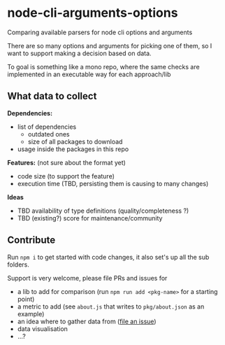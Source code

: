 # node-cli-arguments-options

Comparing available parsers for node cli options and arguments

There are so many options and arguments for picking one of them, so I want to support making a decision based on data.

To goal is something like a mono repo, where the same checks are implemented in an executable way for each approach/lib

## What data to collect

**Dependencies:**
- list of dependencies
  - outdated ones
  - size of all packages to download
- usage inside the packages in this repo

**Features:** (not sure about the format yet)
- code size (to support the feature)
- execution time (TBD, persisting them is causing to many changes)

**Ideas**  
- TBD availability of type definitions (quality/completeness ?)
- TBD (existing?) score for maintenance/community

## Contribute

Run `npm i` to get started with code changes, it also set's up all the sub folders.

Support is very welcome, please file PRs and issues for

- a lib to add for comparison (run `npm run add <pkg-name>` for a starting point)
- a metric to add (see `about.js` that writes to `pkg/about.json` as an example)
- an idea where to gather data from ([file an issue](https://github.com/karfau/runex/issues/new))
- data visualisation
- ...?
